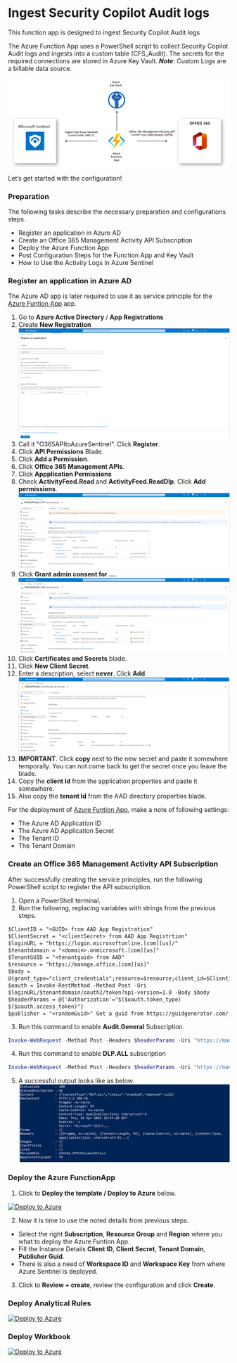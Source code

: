 # Ingest Security Copilot Audit logs
This function app is designed to ingest Security Copilot Audit logs

The Azure Function App uses a PowerShell script to collect Security Copilot Audit logs and ingests into a custom table (CFS_Audit). The secrets for the required connections are stored in Azure Key Vault. 
***Note***: Custom Logs are a billable data source.

![Function App](./images/Picture1.png)<br>

Let’s get started with the configuration! 

### Preparation 
The following tasks describe the necessary preparation and configurations steps. 
- Register an application in Azure AD 
- Create an Office 365 Management Activity API Subscription 
- Deploy the Azure Function App 
- Post Configuration Steps for the Function App and Key Vault 
- How to Use the Activity Logs in Azure Sentinel 

### Register an application in Azure AD 
The Azure AD app is later required to use it as service principle for the [Azure Funtion App](https://github.com/sreedharande/IngestSecurityCopilotAuditlogs) app. 

1. Go to **Azure Active Directory** / **App Registrations**
2. Create **New Registration**<br>
![App Registration](./images/Picture2.png)<br>
3. Call it "O365APItoAzureSentinel".  Click **Register**.
4. Click **API Permissions** Blade.
5. Click **Add a Permission**.  
6. Click **Office 365 Management APIs**.
7. Click **Appplication Permissions**
8. Check **ActivityFeed.Read** and **ActivityFeed.ReadDlp**.  Click **Add permissions**.<br>
![Permissions](./images/Picture5.png)<br>
9. Click **Grant admin consent for ...**.<br>
![Admin Consent](./images/Picture6.png)<br>
10. Click **Certificates and Secrets** blade.
11. Click **New Client Secret**.
12. Enter a description, select **never**.  Click **Add**.<br>
![Secret](./images/Picture3.png)<br>
13. **IMPORTANT**.  Click **copy** next to the new secret and paste it somewhere temporaily.  You can not come back to get the secret once you leave the blade.
14. Copy the **client Id** from the application properties and paste it somewhere.
15. Also copy the **tenant Id** from the AAD directory properties blade.

For the deployment of [Azure Funtion App](https://github.com/Azure/Copilot-For-Security/Monitoring/IngestSecurityCopilotAuditlogs), make a note of following settings: 
- The Azure AD Application ID 
- The Azure AD Application Secret 
- The Tenant ID 
- The Tenant Domain 

### Create an Office 365 Management Activity API Subscription 
After successfully creating the service principles, run the following PowerShell script to register the API subscription.
1. Open a PowerShell terminal.
2. Run the following, replacing variables with strings from the previous steps.
```powerhshell
$ClientID = "<GUID> from AAD App Registration"
$ClientSecret = "<clientSecret> from AAD App Registrtion"
$loginURL = "https://login.microsoftonline.[com][us]/"
$tenantdomain = "<domain>.onmicrosoft.[com][us]"
$TenantGUID = "<tenantguid> from AAD"
$resource = "https://manage.office.[com][us]"
$body = @{grant_type="client_credentials";resource=$resource;client_id=$ClientID;client_secret=$ClientSecret}
$oauth = Invoke-RestMethod -Method Post -Uri $loginURL/$tenantdomain/oauth2/token?api-version=1.0 -Body $body
$headerParams = @{'Authorization'="$($oauth.token_type) $($oauth.access_token)"} 
$publisher = "<randomGuid>" Get a guid from https://guidgenerator.com/
```
3. Run this command to enable **Audit.General** Subscription. 
```powershell
Invoke-WebRequest -Method Post -Headers $headerParams -Uri "https://manage.office.[com][us]/api/v1.0/$tenantGuid/activity/feed/subscriptions/start?contentType=Audit.General&PublisherIdentifier=$Publisher"
```
4. Run this command to enable **DLP.ALL** subscription
```powershell
Invoke-WebRequest -Method Post -Headers $headerParams -Uri "https://manage.office.[com][us]/api/v1.0/$tenantGuid/activity/feed/subscriptions/start?contentType=DLP.ALL&PublisherIdentifier=$Publisher"
```
5. A successful output looks like as below. <br>
![Output](./images/Picture7.png)<br>

### Deploy the Azure FunctionApp 
1. Click to **Deploy the template / Deploy to Azure** below.

[![Deploy to Azure](https://aka.ms/deploytoazurebutton)](https://portal.azure.com/#create/Microsoft.Template/uri/https%3A%2F%2Fraw.githubusercontent.com%2FAzure%2FCopilot-For-Security%2FMonitoring%2FIngestSecurityCopilotAuditlogs%2Frefs%2Fheads%2Fmain%2Fazuredeploy_functionapp.json)

2. Now it is time to use the noted details from previous steps.  
- Select the right **Subscription**, **Resource Group** and **Region** where you what to deploy the Azure Funtion App.  
- Fill the Instance Details **Client ID**, **Client Secret**, **Tenant Domain**, **Publisher Guid**.  
- There is also a need of **Workspace ID** and **Workspace Key** from where Azure Sentinel is deployed. 
3. Click to **Review + create**, review the configuration and click **Create**. 


### Deploy Analytical Rules
[![Deploy to Azure](https://aka.ms/deploytoazurebutton)](https://portal.azure.com/#create/Microsoft.Template/uri/https%3A%2F%2Fraw.githubusercontent.com%2FAzure%2FCopilot-For-Security%2FMonitoring%2FIngestSecurityCopilotAuditlogs%2Frefs%2Fheads%2Fmain%2Fazuredeploy_analytics.json)

### Deploy Workbook 
[![Deploy to Azure](https://aka.ms/deploytoazurebutton)](https://portal.azure.com/#create/Microsoft.Template/uri/https%3A%2F%2Fraw.githubusercontent.com%2FAzure%2FCopilot-For-Security%2FMonitoring%2FIngestSecurityCopilotAuditlogs%2Frefs%2Fheads%2Fmain%2Fazuredeploy_workbook.json)